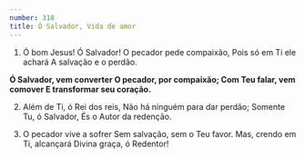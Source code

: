 ```yaml
---
number: 318
title: Ó Salvador, Vida de amor
---
```


1. Ó bom Jesus! Ó Salvador!
  O pecador pede compaixão,
  Pois só em Ti ele achará
  A salvação e o perdão.

  __Ó Salvador, vem converter
  O pecador, por compaixão;
  Com Teu falar, vem comover
  E transformar seu coração.__

2. Além de Ti, ó Rei dos reis,
  Não há ninguém para dar perdão;
  Somente Tu, ó Salvador,
  És o Autor da redenção.

3. O pecador vive a sofrer
  Sem salvação, sem o Teu favor.
  Mas, crendo em Ti, alcançará
  Divina graça, ó Redentor!
